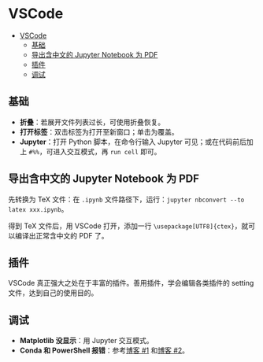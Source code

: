 # VSCode

- [VSCode](#vscode)
  - [基础](#基础)
  - [导出含中文的 Jupyter Notebook 为 PDF](#导出含中文的-jupyter-notebook-为-pdf)
  - [插件](#插件)
  - [调试](#调试)

## 基础

- **折叠**：若展开文件列表过长，可使用折叠恢复。
- **打开标签**：双击标签为打开至新窗口；单击为覆盖。
- **Jupyter**：打开 Python 脚本，在命令行输入 Jupyter 可见；或在代码前后加上 `#%%`，可进入交互模式，再 `run cell` 即可。

## 导出含中文的 Jupyter Notebook 为 PDF

先转换为 TeX 文件：在 `.ipynb` 文件路径下，运行：`jupyter nbconvert --to latex xxx.ipynb`。

得到 TeX 文件后，用 VSCode 打开，添加一行 `\usepackage[UTF8]{ctex}`，就可以编译出正常含中文的 PDF 了。

## 插件

VSCode 真正强大之处在于丰富的插件。善用插件，学会编辑各类插件的 setting 文件，达到自己的使用目的。

## 调试

- **Matplotlib 没显示**：用 Jupyter 交互模式。
- **Conda 和 PowerShell 报错**：参考[博客 #1](https://blog.csdn.net/chencaw/article/details/89035571) 和[博客 #2](https://blog.csdn.net/cskywit/article/details/99202520)。

